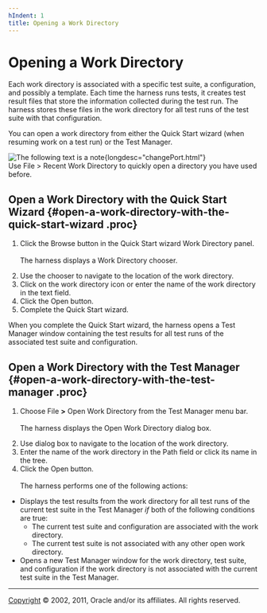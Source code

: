 ```yaml
---
hIndent: 1
title: Opening a Work Directory
---
```


# Opening a Work Directory

Each work directory is associated with a specific test suite, a configuration, and possibly a
template. Each time the harness runs tests, it creates test result files that store the information
collected during the test run. The harness stores these files in the work directory for all test
runs of the test suite with that configuration.

You can open a work directory from either the Quick Start wizard (when resuming work on a test run)
or the Test Manager.

![The following text is a note](../../images/hg_note.gif){longdesc="changePort.html"}\
Use File \> Recent Work Directory to quickly open a directory you have used before.

## Open a Work Directory with the Quick Start Wizard {#open-a-work-directory-with-the-quick-start-wizard .proc}

1.  Click the Browse button in the Quick Start wizard Work Directory panel.\
    \
    The harness displays a Work Directory chooser.

<!-- -->

2.  Use the chooser to navigate to the location of the work directory.
3.  Click on the work directory icon or enter the name of the work directory in the text field.
4.  Click the Open button.
5.  Complete the Quick Start wizard.

When you complete the Quick Start wizard, the harness opens a Test Manager window containing the
test results for all test runs of the associated test suite and configuration.

## Open a Work Directory with the Test Manager {#open-a-work-directory-with-the-test-manager .proc}

1.  Choose File **\>** Open Work Directory from the Test Manager menu bar.\
    \
    The harness displays the Open Work Directory dialog box.

<!-- -->

2.  Use dialog box to navigate to the location of the work directory.
3.  Enter the name of the work directory in the Path field or click its name in the tree.
4.  Click the Open button.\
    \
    The harness performs one of the following actions:

-   Displays the test results from the work directory for all test runs of the current test suite in
    the Test Manager *if* both of the following conditions are true:
    -   The current test suite and configuration are associated with the work directory.
    -   The current test suite is not associated with any other open work directory.
-   Opens a new Test Manager window for the work directory, test suite, and configuration if the
    work directory is not associated with the current test suite in the Test Manager.

----------------------------------------------------------------------------------------------------

[Copyright](../copyright.html) © 2002, 2011, Oracle and/or its affiliates. All rights reserved.
